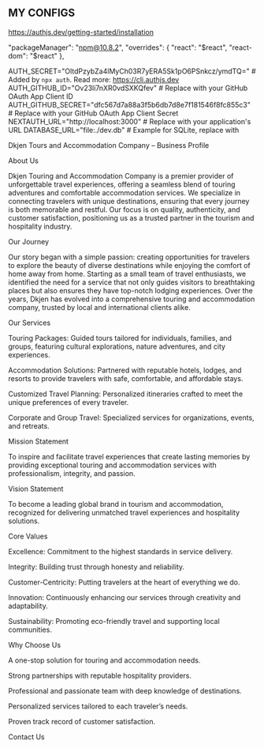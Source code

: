 
## MY CONFIGS

https://authjs.dev/getting-started/installation

 "packageManager": "npm@10.8.2",
  "overrides": {
    "react": "$react",
    "react-dom": "$react"
  },

AUTH_SECRET="OltdPzybZa4lMyCh03R7yERA5Sk1pO6PSnkcz/ymdTQ=" # Added by `npx auth`. Read more: https://cli.authjs.dev
AUTH_GITHUB_ID="Ov23li7nXR0vdSXKQfev" # Replace with your GitHub OAuth App Client ID
AUTH_GITHUB_SECRET="dfc567d7a88a3f5b6db7d8e7f181546f8fc855c3" # Replace with your GitHub OAuth App Client Secret
NEXTAUTH_URL="http://localhost:3000" # Replace with your application's URL
DATABASE_URL="file:./dev.db" # Example for SQLite, replace with


Dkjen Tours and Accommodation Company – Business Profile
 
About Us
 
Dkjen Touring and Accommodation Company is a premier provider of unforgettable travel experiences, offering a seamless blend of touring adventures and comfortable accommodation services. We specialize in connecting travelers with unique destinations, ensuring that every journey is both memorable and restful. Our focus is on quality, authenticity, and customer satisfaction, positioning us as a trusted partner in the tourism and hospitality industry.
 
Our Journey
 
Our story began with a simple passion: creating opportunities for travelers to explore the beauty of diverse destinations while enjoying the comfort of home away from home. Starting as a small team of travel enthusiasts, we identified the need for a service that not only guides visitors to breathtaking places but also ensures they have top-notch lodging experiences. Over the years, Dkjen has evolved into a comprehensive touring and accommodation company, trusted by local and international clients alike.
 
Our Services
 
Touring Packages: Guided tours tailored for individuals, families, and groups, featuring cultural explorations, nature adventures, and city experiences.
 
Accommodation Solutions: Partnered with reputable hotels, lodges, and resorts to provide travelers with safe, comfortable, and affordable stays.
 
Customized Travel Planning: Personalized itineraries crafted to meet the unique preferences of every traveler.
 
Corporate and Group Travel: Specialized services for organizations, events, and retreats.
 
 
Mission Statement
 
To inspire and facilitate travel experiences that create lasting memories by providing exceptional touring and accommodation services with professionalism, integrity, and passion.
 
Vision Statement
 
To become a leading global brand in tourism and accommodation, recognized for delivering unmatched travel experiences and hospitality solutions.
 
Core Values
 
Excellence: Commitment to the highest standards in service delivery.
 
Integrity: Building trust through honesty and reliability.
 
Customer-Centricity: Putting travelers at the heart of everything we do.
 
Innovation: Continuously enhancing our services through creativity and adaptability.
 
Sustainability: Promoting eco-friendly travel and supporting local communities.
 
 
Why Choose Us
 
A one-stop solution for touring and accommodation needs.
 
Strong partnerships with reputable hospitality providers.
 
Professional and passionate team with deep knowledge of destinations.
 
Personalized services tailored to each traveler’s needs.
 
Proven track record of customer satisfaction.
 
 
Contact Us
 

 